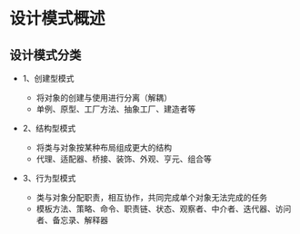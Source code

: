 # 设计模式概述

## 设计模式分类

- 1、创建型模式
    - 将对象的创建与使用进行分离（解耦）
    - 单例、原型、工厂方法、抽象工厂、建造者等
    
- 2、结构型模式
    - 将类与对象按某种布局组成更大的结构
    - 代理、适配器、桥接、装饰、外观、亨元、组合等
    
- 3、行为型模式
    - 类与对象分配职责，相互协作，共同完成单个对象无法完成的任务
    - 模板方法、策略、命令、职责链、状态、观察者、中介者、迭代器、访问者、备忘录、解释器

    